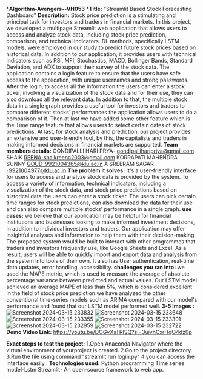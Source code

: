 ***Algorithm-Avengers--VH053**
***Title:** "Streamlit Based Stock Forecasting Dashboard"
**Description:** Stock price prediction is a stimulating and principal task for
investors and traders in financial markets. In this project, we
developed a multipage Streamlit web application that allows users
to access and analyze stock data, including stock price prediction,
comparison, and technical indicators. DL methods, specifically
LSTM models, were employed in our study to predict future stock
prices based on historical data. In addition to our application, it
provides users with technical indicators such as RSI, MFI,
Stochastics, MACD, Bollinger Bands, Standard Deviation, and
ADX to support their survey of the stock data.
The application contains a login feature to ensure that the users
have safe access to the application, with unique usernames and
strong passwords. After the login, to access all the information
the users can enter a stock ticker, involving a visualization of the
stock data and for their use, they can also download all the
relevant data. In addition to that, the multiple stock data in a
single graph provides a useful tool for investors and traders to
compare different stocks' performances the application allows
users to do a comparison of it. Then at last we have added some
other feature which is the Time range feature that allows users to
select certain dates of stock predictions.
At last, for stock analysis and prediction, our project provides an
extensive and user-friendly tool, by this, the capitalists and
traders in making informed decisions in financial markets are
supported.
**Team members details:**
  GONDIPALLI  HARI PRYA- gondipalliharipriya@gmail.com
  SHAIK REENA-shaikreena2003@gmail.com
  KORRAPATI MAHENDRA SUNNY GOUD-9921004365@klu.ac.in
  A SREERAM SAGAR -9921004977@klu.ac.in
  **The problem it solves:**
  It's a  user-friendly interface for users to access and
analyze stock data is provided by the system. To access a
variety of information, technical indicators, including a
visualization of the stock data, and stock price predictions
based on historical data the users can enter a stock ticker.
The users can pick certain time ranges for stock
predictions, can also download the data for their use and
can also compare multiple stocks' performance in a single graph.
**use cases:**
we believe that our application may be
helpful for financial institutions and businesses looking to
make informed investment decisions, in addition to
individual investors and traders. Our application may offer
insightful analyses and information to help them with their
decision-making.
The proposed system would be built to interact with
other programmes that traders and investors frequently use,
like Google Sheets and Excel. As a result, users will be able
to quickly import and export data and analysis from the
system into tools of their own. It also has User
authentication, real-time data updates, error handling,
accessibility.
**challenges you ran into:**
we used the MAPE metric, which is used to measure the average of
absolute percentage variance between predicted and actual
values. Our LSTM model achieved an average MAPE of
less than 5%, which is considered excellent in the field of
stock price prediction.we have analyzed the other conventional time-series models such as
ARIMA compared with our model's performance and
found that our LSTM model performed well.
**3-5 Images :**
![Screenshot 2024-03-15 233832](https://github.com/GONDIPALLIHARIPRIYA/Algorithm-Avengers--VH053/assets/110616145/a9111914-442a-4088-8652-9bc61e47bb47)
![Screenshot 2024-03-15 233648](https://github.com/GONDIPALLIHARIPRIYA/Algorithm-Avengers--VH053/assets/110616145/bd87ba77-5df1-4a6d-b8d5-c3d95f04815a)
![Screenshot 2024-03-15 233355](https://github.com/GONDIPALLIHARIPRIYA/Algorithm-Avengers--VH053/assets/110616145/f2f9f3f7-1aeb-459f-9871-55fa9b314d9c)
![Screenshot 2024-03-15 233301](https://github.com/GONDIPALLIHARIPRIYA/Algorithm-Avengers--VH053/assets/110616145/5249e272-6daf-4940-9b17-fd4cd171eb3c)
![Screenshot 2024-03-15 232959](https://github.com/GONDIPALLIHARIPRIYA/Algorithm-Avengers--VH053/assets/110616145/64a38b63-7598-47a0-ad98-c10dc24b6ab9)
![Screenshot 2024-03-15 232722](https://github.com/GONDIPALLIHARIPRIYA/Algorithm-Avengers--VH053/assets/110616145/e4741291-deb8-4589-83b0-8ba04673d4cf)
**Demo Video Link:**
https://youtu.be/DOGvXsTRISQ?si=3uivnCxrHqO4dz0p

**Exact steps to test the project:**
1.Open Anaconda Navigator where the virtual environment of yourproject is created.
2.Go to the project directory.
3.Run the file using command "streamlit run login.py"
4.you can access the interface easily .
**Technologies used:**
Python programming
Time series model-Lstm
Streamlit- An open-source framework to web app.











  




